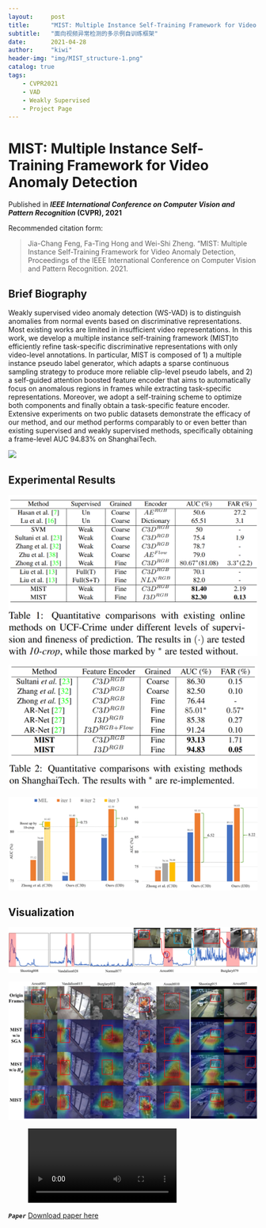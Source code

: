 ```yaml
---
layout:     post
title:      "MIST: Multiple Instance Self-Training Framework for Video Anomaly Detection"
subtitle:   "面向视频异常检测的多示例自训练框架"
date:       2021-04-28
author:     "kiwi"
header-img: "img/MIST_structure-1.png"
catalog: true
tags:
    - CVPR2021
    - VAD
    - Weakly Supervised
    - Project Page
---
```


# MIST: Multiple Instance Self-Training Framework for Video Anomaly Detection

Published in ***IEEE International Conference on Computer Vision and Pattern Recognition* (CVPR), 2021**

Recommended citation form: 

> Jia-Chang Feng, Fa-Ting Hong and Wei-Shi Zheng. “MIST: Multiple Instance Self-Training Framework for Video Anomaly Detection, Proceedings of the IEEE International Conference on Computer Vision and Pattern Recognition. 2021.

## Brief Biography

Weakly supervised video anomaly detection (WS-VAD) is to distinguish anomalies from normal events based on discriminative representations. Most existing works are limited in insufficient video representations. In this work, we develop a multiple instance self-training framework (MIST)to efficiently refine task-specific discriminative representations with only video-level annotations. In particular, MIST is composed of 1) a multiple instance pseudo label generator, which adapts a sparse continuous sampling strategy to produce more reliable clip-level pseudo labels, and 2) a self-guided attention boosted feature encoder that aims to automatically focus on anomalous regions in frames while extracting task-specific representations. Moreover, we adopt a self-training scheme to optimize both components and finally obtain a task-specific feature encoder. Extensive experiments on two public datasets demonstrate the efficacy of our method, and our method performs comparably to or even better than existing supervised and weakly supervised methods, specifically obtaining a frame-level AUC 94.83% on ShanghaiTech.

![](../img/MIST_structure-1.png)

## Experimental Results

![](../img/UCF_results.png)

![](../img/SHT_results.png)

![](../img/Zhong_Compare-1.png)

## Visualization

![](../img/Score_UCF_v2-1.png)

![](../img/Spatial_More-1.png)


<!-- blank line -->
<figure class="video_container">
  <video controls="true" allowfullscreen="true">
    <source src="fjchange.github.io/vid/MIST_CVPR21_demo.mp4" type="video/mp4">
  </video>
</figure>
<!-- blank line -->


***```Paper```*** [Download paper here](https://arxiv.org/abs/2104.01633)

